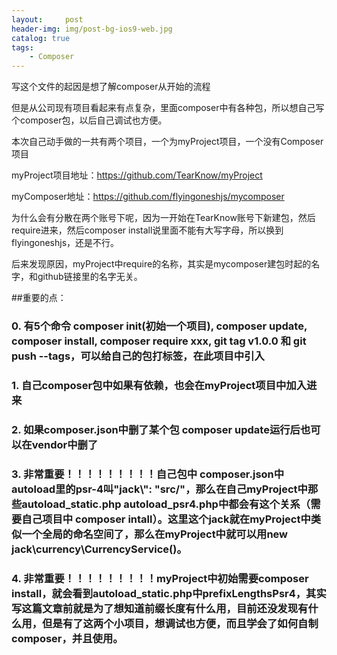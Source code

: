 ```yaml
---
layout:     post
header-img: img/post-bg-ios9-web.jpg
catalog: true
tags:
    - Composer
---
```


写这个文件的起因是想了解composer从开始的流程

但是从公司现有项目看起来有点复杂，里面composer中有各种包，所以想自己写个composer包，以后自己调试也方便。


本次自己动手做的一共有两个项目，一个为myProject项目，一个没有Composer项目


myProject项目地址：https://github.com/TearKnow/myProject

myComposer地址：https://github.com/flyingoneshjs/mycomposer


为什么会有分散在两个账号下呢，因为一开始在TearKnow账号下新建包，然后require进来，然后composer install说里面不能有大写字母，所以换到flyingoneshjs，还是不行。

后来发现原因，myProject中require的名称，其实是mycomposer建包时起的名字，和github链接里的名字无关。



##重要的点：

### 0. 有5个命令 composer init(初始一个项目), composer update, composer install, composer require xxx, git tag v1.0.0 和 git push --tags，可以给自己的包打标签，在此项目中引入
### 1. 自己composer包中如果有依赖，也会在myProject项目中加入进来
### 2. 如果composer.json中删了某个包 composer update运行后也可以在vendor中删了
### 3. 非常重要！！！！！！！！！自己包中 composer.json中autoload里的psr-4叫"jack\\": "src/"，那么在自己myProject中那些autoload_static.php autoload_psr4.php中都会有这个关系（需要自己项目中 composer intall）。这里这个jack就在myProject中类似一个全局的命名空间了，那么在myProject中就可以用new jack\currency\CurrencyService()。
### 4. 非常重要！！！！！！！！！myProject中初始需要composer install，就会看到autoload_static.php中prefixLengthsPsr4，其实写这篇文章前就是为了想知道前缀长度有什么用，目前还没发现有什么用，但是有了这两个小项目，想调试也方便，而且学会了如何自制composer，并且使用。


